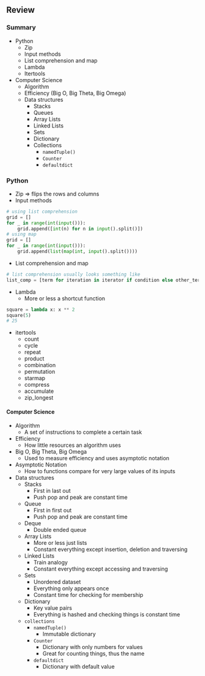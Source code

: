 ## Review
### Summary
* Python
    * Zip
    * Input methods
    * List comprehension and map
    * Lambda
    * Itertools
* Computer Science
    * Algorithm
    * Efficiency (Big O, Big Theta, Big Omega)
    * Data structures
        * Stacks
        * Queues
        * Array Lists
        * Linked Lists
        * Sets
        * Dictionary
        * Collections
            * ```namedTuple()``` 
            * ```Counter```
            * ```defaultdict```

### Python
* Zip => flips the rows and columns
* Input methods
```python
# using list comprehension
grid = []
for _ in range(int(input())):
    grid.append([int(n) for n in input().split()])
# using map
grid = []
for _ in range(int(input())):
    grid.append(list(map(int, input().split())))
```
* List comprehension and map
```python
# list comprehension usually looks something like
list_comp = [term for iteration in iterator if condition else other_term]
```
* Lambda
    * More or less a shortcut function
```python
square = lambda x: x ** 2
square(5)
# 25
```
* itertools
    * count
    * cycle
    * repeat
    * product
    * combination
    * permutation
    * starmap
    * compress
    * accumulate
    * zip_longest

#### Computer Science
* Algorithm
    * A set of instructions to complete a certain task
* Efficiency
    * How little resources an algorithm uses
* Big O, Big Theta, Big Omega
    * Used to measure efficiency and uses asymptotic notation
* Asymptotic Notation
    * How to functions compare for very large values of its inputs
* Data structures
    * Stacks
        * First in last out
        * Push pop and peak are constant time
    * Queue
        * First in first out
        * Push pop and peak are constant time
    * Deque
        * Double ended queue
    * Array Lists
        * More or less just lists
        * Constant everything except insertion, deletion and traversing
    * Linked Lists
        * Train analogy
        * Constant everything except accessing and traversing
    * Sets
        * Unordered dataset
        * Everything only appears once
        * Constant time for checking for membership
    * Dictionary
        * Key value pairs
        * Everything is hashed and checking things is constant time
    * ```collections```
        * ```namedTuple()``` 
            * Immutable dictionary
        * ```Counter```
            * Dictionary with only numbers for values
            * Great for counting things, thus the name
        * ```defaultdict```
            * Dictionary with default value
